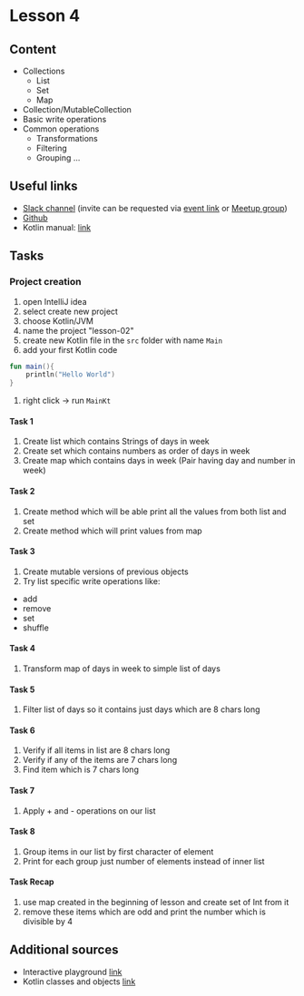 # Lesson 4

## Content
- Collections
  - List
  - Set
  - Map
- Collection/MutableCollection
- Basic write operations
- Common operations
  - Transformations
  - Filtering
  - Grouping 
  ...

## Useful links
- [Slack channel](https://appport-academy.slack.com/) (invite can be requested via [event link](https://appport.cz/event/appport-academy/) or [Meetup group](https://www.meetup.com/Prague-Mobile-Development-Meetup/events/269765161/))
- [Github](https://github.com/Concur-Kotlin-Academy/academy2020)
- Kotlin manual: [link](https://kotlinlang.org/docs/reference/classes.html)

## Tasks
### Project creation
1. open IntelliJ idea
1. select create new project
1. choose Kotlin/JVM
1. name the project "lesson-02"
1. create new Kotlin file in the `src` folder with name `Main`
1. add your first Kotlin code
```kotlin
fun main(){
    println("Hello World")
}
```
1. right click -> run `MainKt`

#### Task 1
1. Create list which contains Strings of days in week
1. Create set which contains numbers as order of days in week
1. Create map which contains days in week (Pair having day and number in week)

#### Task 2
1. Create method which will be able print all the values from both list and set
1. Create method which will print values from map

#### Task 3
1. Create mutable versions of previous objects
1. Try list specific write operations like:
  - add
  - remove
  - set
  - shuffle
  
#### Task 4
1. Transform map of days in week to simple list of days

#### Task 5
1. Filter list of days so it contains just days which are 8 chars long

#### Task 6
1. Verify if all items in list are 8 chars long
1. Verify if any of the items are 7 chars long
1. Find item which is 7 chars long

#### Task 7
1. Apply + and - operations on our list

#### Task 8
1. Group items in our list by first character of element
1. Print for each group just number of elements instead of inner list

#### Task Recap
1. use map created in the beginning of lesson and create set of Int from it
1. remove these items which are odd and print the number which is divisible by 4

## Additional sources
- Interactive playground [link](https://play.kotlinlang.org/koans/Introduction/Hello,%20world!/Task.kt)
- Kotlin classes and objects [link](https://www.programiz.com/kotlin-programming/class-objects)
